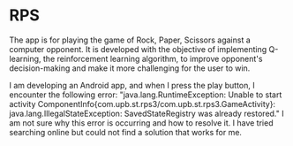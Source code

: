 # RPS
The app is for playing the game of Rock, Paper, Scissors against a computer opponent. It is developed with the objective of implementing Q-learning, the reinforcement learning algorithm, to improve opponent's decision-making and make it more challenging for the user to win.





I am developing an Android app, and when I press the play button, I encounter the following error: "java.lang.RuntimeException: Unable to start activity ComponentInfo{com.upb.st.rps3/com.upb.st.rps3.GameActivity}: java.lang.IllegalStateException: SavedStateRegistry was already restored." I am not sure why this error is occurring and how to resolve it. I have tried searching online but could not find a solution that works for me.
